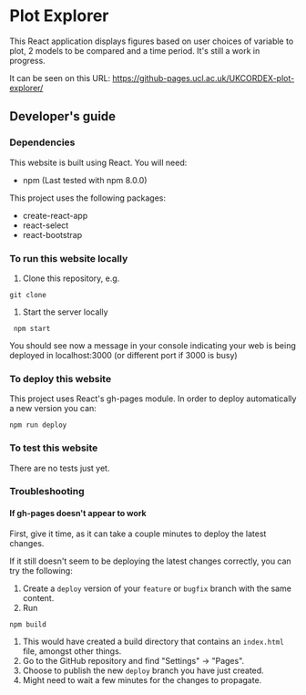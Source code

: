 # Plot Explorer
This React application displays figures based on user choices of variable to plot, 2 models to be compared and a time period. It's still a work in progress.

It can be seen on this URL:
https://github-pages.ucl.ac.uk/UKCORDEX-plot-explorer/

## Developer's guide

### Dependencies
This website is built using React. You will need:

* npm (Last tested with npm 8.0.0)

This project uses the following packages:
* create-react-app
* react-select
* react-bootstrap

### To run this website locally
1. Clone this repository, e.g.
  ```
git clone
```
1. Start the server locally
  ```
   npm start
```
You should see now a message in your console indicating your web is being
deployed in localhost:3000 (or different port if 3000 is busy)

### To deploy this website
This project uses React's gh-pages module. In order to deploy automatically a
new version you can:

```
npm run deploy
```

### To test this website
There are no tests just yet.

### Troubleshooting
#### If gh-pages doesn't appear to work
First, give it time, as it can take a couple minutes to deploy the latest
changes.

If it still doesn't seem to be deploying the latest changes correctly, you can
try the following:
1. Create a `deploy` version of your `feature` or `bugfix` branch with the same content.
1. Run
  ```
  npm build
```
1. This would have created a build directory that contains an `index.html` file, amongst other things.
1. Go to the GitHub repository and find "Settings" -> "Pages".
1. Choose to publish the new `deploy` branch you have just created.
1. Might need to wait a few minutes for the changes to propagate.
